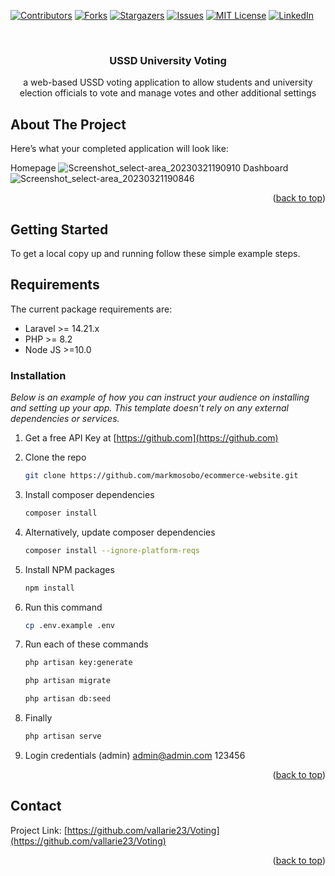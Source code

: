 <!-- PROJECT SHIELDS -->
<!--
*** I'm using markdown "reference style" links for readability.
*** Reference links are enclosed in brackets [ ] instead of parentheses ( ).
*** See the bottom of this document for the declaration of the reference variables
*** for contributors-url, forks-url, etc. This is an optional, concise syntax you may use.
*** https://www.markdownguide.org/basic-syntax/#reference-style-links
-->
[![Contributors][contributors-shield]][contributors-url]
[![Forks][forks-shield]][forks-url]
[![Stargazers][stars-shield]][stars-url]
[![Issues][issues-shield]][issues-url]
[![MIT License][license-shield]][license-url]
[![LinkedIn][linkedin-shield]][linkedin-url]

<!-- PROJECT LOGO -->
<br />
<div align="center">
  <a href="https://github.com/vallarie23/Voting">
<!--     <img src="images/logo.png" alt="Logo" width="80" height="80"> -->
  </a>

  <h3 align="center"> USSD University Voting</h3>

  <p align="center">
    a web-based USSD voting application to allow students and university election officials to vote and manage votes and other additional settings
    <br />

  </p>
</div>

<!-- ABOUT THE PROJECT -->
## About The Project
Here’s what your completed application will look like:

Homepage
![Screenshot_select-area_20230321190910](https://user-images.githubusercontent.com/34887895/226670418-24c8d817-7a27-49ed-a3cd-ebcbbcc22740.png)
Dashboard
![Screenshot_select-area_20230321190846](https://user-images.githubusercontent.com/34887895/226670447-fe66bf84-8d02-4085-93ef-28195181bd05.png)

<p align="right">(<a href="#top">back to top</a>)</p>

<!-- GETTING STARTED -->
## Getting Started

To get a local copy up and running follow these simple example steps.

## Requirements

The current package requirements are:

- Laravel >= 14.21.x
- PHP >= 8.2
- Node JS >=10.0

### Installation

_Below is an example of how you can instruct your audience on installing and setting up your app. This template doesn't rely on any external dependencies or services._

1. Get a free API Key at [https://github.com](https://github.com)
2. Clone the repo
   ```sh
   git clone https://github.com/markmosobo/ecommerce-website.git
   ```
3. Install composer dependencies
   ```sh
   composer install
   ```
3. Alternatively, update composer dependencies
   ```sh
   composer install --ignore-platform-reqs
   ```
4. Install NPM packages
   ```sh
   npm install
   ```
5. Run this command
   ```sh
   cp .env.example .env
   ```

6. Run each of these commands 
   ```sh
   php artisan key:generate
   ```
   ```sh
   php artisan migrate
   ```
   ```sh
   php artisan db:seed
   ```   
7. Finally
   ```sh
   php artisan serve
   ```  
8. Login credentials (admin)
    admin@admin.com
    123456   
<p align="right">(<a href="#top">back to top</a>)</p>

<!-- CONTACT -->
## Contact


Project Link: [https://github.com/vallarie23/Voting](https://github.com/vallarie23/Voting)

<p align="right">(<a href="#top">back to top</a>)</p>

<!-- MARKDOWN LINKS & IMAGES -->
<!-- https://www.markdownguide.org/basic-syntax/#reference-style-links -->
[contributors-shield]: https://img.shields.io/github/contributors/vallarie23/Voting.svg?style=for-the-badge
[contributors-url]: https://github.com/vallarie23/Voting/graphs/contributors
[forks-shield]: https://img.shields.io/github/forks/vallarie23/Voting.svg?style=for-the-badge
[forks-url]: https://github.com/vallarie23/Voting/network/members
[stars-shield]: https://img.shields.io/github/stars/vallarie23/Voting.svg?style=for-the-badge
[stars-url]: https://github.com/vallarie23/Voting/stargazers
[issues-shield]: https://img.shields.io/github/issues/vallarie23/Voting.svg?style=for-the-badge
[issues-url]: https://github.com/vallarie23/Voting/issues
[license-shield]: https://img.shields.io/github/license/vallarie23/Voting.svg?style=for-the-badge
[license-url]: https://github.com/vallarie23/Voting/LICENSE.txt
[linkedin-shield]: https://img.shields.io/badge/-LinkedIn-black.svg?style=for-the-badge&logo=linkedin&colorB=555
[linkedin-url]: https://linkedin.com/in/mark-mosobo
[product-screenshot]: images/screenshot.png
